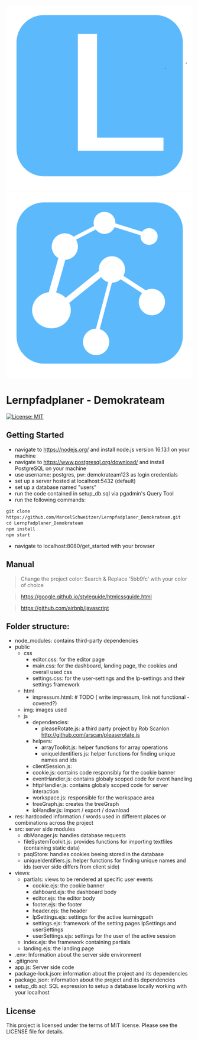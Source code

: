 ![project logo](https://github.com/MarcelSchweitzer/Lernpfadplaner_Demokrateam/blob/main/public/img/favicon/favicon-meta-app.svg?raw=true) ![project logo](https://github.com/MarcelSchweitzer/Lernpfadplaner_Demokrateam/blob/main/public/img/favicon/favicon.svg?raw=true)

# Lernpfadplaner - Demokrateam

<a href="https://github.com/MarcelSchweitzer/Lernpfadplaner_Demokrateam/blob/main/LICENSE"><img alt="License: MIT" src="https://black.readthedocs.io/en/stable/_static/license.svg"></a>

## Getting Started

- navigate to https://nodejs.org/ and install node.js version 16.13.1 on your machine
- navigate to https://www.postgresql.org/download/ and install PostgreSQL on your machine
- use username: postgres, pw: demokrateam123 as login credentials
- set up a server hosted at localhost:5432 (default)
- set up a database named "users"
- run the code contained in setup_db.sql via pgadmin's Query Tool
- run the following commands:

```console
git clone https://github.com/MarcelSchweitzer/Lernpfadplaner_Demokrateam.git
cd Lernpfadplaner_Demokrateam
npm install
npm start
```

- navigate to localhost:8080/get_started with your browser

## Manual

> Change the project color: Search & Replace '5bb9fc' with your color of choice

> https://google.github.io/styleguide/htmlcssguide.html

> https://github.com/airbnb/javascript

## Folder structure:

- node_modules: contains third-party dependencies
- public
  - css
    - editor.css: for the editor page
    - main.css: for the dashboard, landing page, the cookies and overall used css
    - settings.css: for the user-settings and the lp-settings and their settings framework
  - html
    - impressum.html: # TODO ( write impressum, link not functional - covered?)
  - img: images used
  - js
    - dependencies:
      - pleaseRotate.js: a third party project by Rob Scanlon http://github.com/arscan/pleaserotate.js
    - helpers:
      - arrayToolkit.js: helper functions for array operations
      - uniqueIdentifiers.js: helper functions for finding unique names and ids
    - clientSession.js:
    - cookie.js: contains code responsibly for the cookie banner
    - eventHandler.js: contains globaly scoped code for event handling
    - httpHandler.js: contains globaly scoped code for server interaction
    - workspace.js: responsible for the workspace area
    - treeGraph.js: creates the treeGraph
    - ioHandler.js: import / export / download
- res: hardcoded information / words used in different places or combinations across the project
- src: server side modules
  - dbManager.js: handles database requests
  - fileSystemToolkit.js: provides functions for importing textfiles (containing static data)
  - psqlStore: handles cookies beeing stored in the database
  - uniqueIdentifiers.js: helper functions for finding unique names and ids (server side differs from client side)
- views:
  - partials: views to be rendered at specific user events
    - cookie.ejs: the cookie banner
    - dahboard.ejs: the dashboard body
    - editor.ejs: the editor body
    - footer.ejs: the footer
    - header.ejs: the header
    - lpSettings.ejs: settings for the active learningpath
    - settings.ejs: framework of the setting pages lpSettings and userSettings
    - userSettings.ejs: settings for the user of the active session
  - index.ejs: the framework containing partials
  - landing.ejs: the landing page
- .env: Information about the server side environment
- .gitignore
- app.js: Server side code
- package-lock.json: information about the project and its dependencies
- package.json: information about the project and its dependencies
- setup_db.sql: SQL expression to setup a database locally working with your localhost

## License

This project is licensed under the terms of MIT license. Please see the LICENSE file for details.
